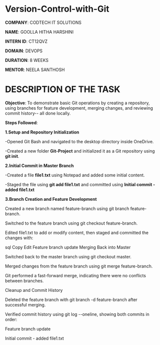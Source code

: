 # Version-Control-with-Git

**COMPANY**: CODTECH IT SOLUTIONS

**NAME**: GOOLLA HITHA HARSHINI

**INTERN ID**: CT12QVZ

**DOMAIN**: DEVOPS

**DURATION**: 8 WEEKS

**MENTOR**: NEELA SANTHOSH

# DESCRIPTION OF THE TASK
**Objective**:
To demonstrate basic Git operations by creating a repository, using branches for feature development, merging changes, and reviewing commit history-- all done locally.

**Steps Followed**:

**1.Setup and Repository Initialization**

-Opened Git Bash and navigated to the desktop directory inside OneDrive.

-Created a new folder **Git-Project** and initialized it as a Git repository using **git init**.

**2.Initial Commit in Master Branch**

-Created a file **file1.txt** using Notepad and added some initial content.

-Staged the file using **git add file1.txt** and committed using **Initial commit - added file1.txt**

**3.Branch Creation and Feature Development**

Created a new branch named feature-branch using git branch feature-branch.

Switched to the feature branch using git checkout feature-branch.

Edited file1.txt to add or modify content, then staged and committed the changes with:

sql
Copy
Edit
Feature branch update
Merging Back into Master

Switched back to the master branch using git checkout master.

Merged changes from the feature branch using git merge feature-branch.

Git performed a fast-forward merge, indicating there were no conflicts between branches.

Cleanup and Commit History

Deleted the feature branch with git branch -d feature-branch after successful merging.

Verified commit history using git log --oneline, showing both commits in order:

Feature branch update

Initial commit - added file1.txt


